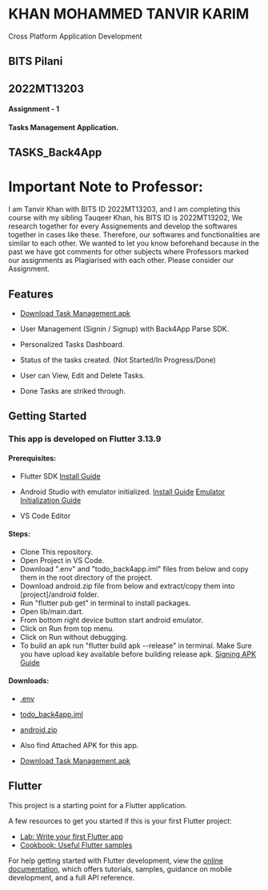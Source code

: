 # KHAN MOHAMMED TANVIR KARIM

Cross Platform Application Development

## BITS Pilani

## 2022MT13203

#### Assignment - 1

#### Tasks Management Application.

## TASKS_Back4App

# Important Note to Professor:

I am Tanvir Khan with BITS ID 2022MT13203, and I am completing this course with my sibling Tauqeer Khan, his BITS ID is 2022MT13202, We research together for every Assignements and develop the softwares together in cases like these. Therefore, our softwares and functionalities are similar to each other.
We wanted to let you know beforehand because in the past we have got comments for other subjects where Professors marked our assignments as Plagiarised with each other.
Please consider our Assignment.

## Features

- [Download Task Management.apk](https://drive.google.com/file/d/1m_BXVtPrWC7hziKEAYDXd0zjp9JASVbB/view?usp=sharing)

- User Management (Signin / Signup) with Back4App Parse SDK.
- Personalized Tasks Dashboard.
- Status of the tasks created. (Not Started/In Progress/Done)
- User can View, Edit and Delete Tasks.
- Done Tasks are striked through.

## Getting Started

### This app is developed on Flutter 3.13.9

#### Prerequisites:

- Flutter SDK [Install Guide](https://docs.flutter.dev/get-started/install)

- Android Studio with emulator initialized. [Install Guide](https://developer.android.com/studio) [Emulator Initialization Guide](https://developer.android.com/design-for-safety/privacy-sandbox/download#:~:text=Set%20up%20an%20Android%20device%20emulator%20image,-To%20set%20up&text=In%20Android%20Studio%2C%20go%20to,it%20isn't%20already%20installed.)

- VS Code Editor

#### Steps:

- Clone This repository.
- Open Project in VS Code.
- Download ".env" and "todo_back4app.iml" files from below and copy them in the root directory of the project.
- Download android.zip file from below and extract/copy them into [project]/android folder.
- Run "flutter pub get" in terminal to install packages.
- Open lib/main.dart.
- From bottom right device button start android emulator.
- Click on Run from top menu.
- Click on Run without debugging.
- To build an apk run "flutter build apk --release" in terminal. Make Sure you have upload key available before building release apk. [Signing APK Guide](https://docs.flutter.dev/deployment/android)

#### Downloads:

- [.env](https://drive.google.com/file/d/1zK4R5Gw_yiVASU50JGATSEn7N80KOv9j/view?usp=sharing)
- [todo_back4app.iml](https://drive.google.com/file/d/1g-t13UScZ6YydBcIl7szSHiw1bsL8Ts1/view?usp=sharing)
- [android.zip](https://drive.google.com/file/d/1ltNa9daiMs03R1GBfWm1LTFfIAGQ419n/view?usp=sharing)

- Also find Attached APK for this app.
- [Download Task Management.apk](https://drive.google.com/file/d/1Sszof12bhIaxadkwnSQPiagwk6vjeU8z/view?usp=drive_link)

## Flutter

This project is a starting point for a Flutter application.

A few resources to get you started if this is your first Flutter project:

- [Lab: Write your first Flutter app](https://docs.flutter.dev/get-started/codelab)
- [Cookbook: Useful Flutter samples](https://docs.flutter.dev/cookbook)

For help getting started with Flutter development, view the
[online documentation](https://docs.flutter.dev/), which offers tutorials,
samples, guidance on mobile development, and a full API reference.
